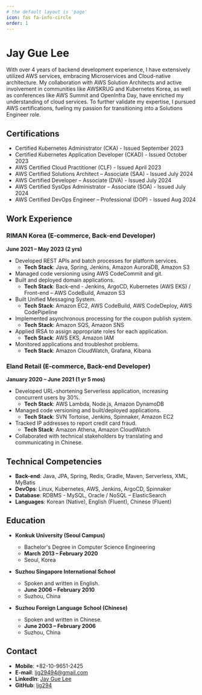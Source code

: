 ```yaml
---
# the default layout is 'page'
icon: fas fa-info-circle
order: 1
---
```


# Jay Gue Lee

With over 4 years of backend development experience, I have extensively utilized AWS services, embracing Microservices and Cloud-native architecture. My collaboration with AWS Solution Architects and active involvement in communities like AWSKRUG and Kubernetes Korea, as well as conferences like AWS Summit and OpenInfra Day, have enriched my understanding of cloud services. To further validate my expertise, I pursued AWS certifications, fueling my passion for transitioning into a Solutions Engineer role.

## Certifications

- Certified Kubernetes Administrator (CKA) - Issued September 2023
- Certified Kubernetes Application Developer (CKAD) - Issued October 2023
- AWS Certified Cloud Practitioner (CLF) - Issued April 2023
- AWS Certified Solutions Architect – Associate (SAA) - Issued July 2024
- AWS Certified Developer – Associate (DVA) - Issued July 2024
- AWS Certified SysOps Administrator – Associate (SOA) - Issued July 2024
- AWS Certified DevOps Engineer – Professional (DOP) - Issued Aug 2024

## Work Experience

### RIMAN Korea (E-commerce, Back-end Developer)
**June 2021 – May 2023 (2 yrs)**

- Developed REST APIs and batch processes for platform services.
    - **Tech Stack**: Java, Spring, Jenkins, Amazon AuroraDB, Amazon S3
- Managed code versioning using AWS CodeCommit and git.
- Built and deployed domain applications.
    - **Tech Stack**: Back-end - Jenkins, ArgoCD, Kubernetes (AWS EKS) / Front-end – AWS CodeBuild, Amazon S3
- Built Unified Messaging System.
    - **Tech Stack**: Amazon EC2, AWS CodeBuild, AWS CodeDeploy, AWS CodePipeline
- Implemented asynchronous processing for the coupon publish system.
    - **Tech Stack**: Amazon SQS, Amazon SNS
- Applied IRSA to assign appropriate roles for each application.
    - **Tech Stack**: AWS EKS, Amazon IAM
- Monitored applications and troubleshot problems.
    - **Tech Stack**: Amazon CloudWatch, Grafana, Kibana

### Eland Retail (E-commerce, Back-end Developer)
**January 2020 – June 2021 (1 yr 5 mos)**

- Developed URL-shortening Serverless application, increasing concurrent users by 30%.
    - **Tech Stack**: AWS Lambda, Node.js, Amazon DynamoDB
- Managed code versioning and built/deployed applications.
    - **Tech Stack**: SVN Tortoise, Jenkins, Spinnaker, Amazon EC2
- Tracked IP addresses to report credit card fraud.
    - **Tech Stack**: Amazon Athena, Amazon CloudWatch
- Collaborated with technical stakeholders by translating and communicating in Chinese.

## Technical Competencies

- **Back-end**: Java, JPA, Spring, Redis, Gradle, Maven, Serverless, XML, MyBatis
- **DevOps**: Linux, Kubernetes, AWS, Jenkins, ArgoCD, Spinnaker
- **Database**: RDBMS - MySQL, Oracle / NoSQL – ElasticSearch
- **Languages**: Korean (Native), English (Fluent), Chinese (Fluent)

## Education

- **Konkuk University (Seoul Campus)**
    - Bachelor's Degree in Computer Science Engineering
    - **March 2013 – February 2020**
    - Seoul, Korea

- **Suzhou Singapore International School**
    - Spoken and written in English.
    - **June 2006 – February 2010**
    - Suzhou, China

- **Suzhou Foreign Language School (Chinese)**
    - Spoken and written in Chinese.
    - **June 2003 – February 2006**
    - Suzhou, China

## Contact

- **Mobile**: +82-10-9651-2425
- **E-mail**: ljg29494@gmail.com
- **LinkedIn**: [Jay Gue Lee](https://www.linkedin.com/in/jay-gue-lee-b7065a194)
- **GitHub**: [ljg294](https://github.com/ljg294)
